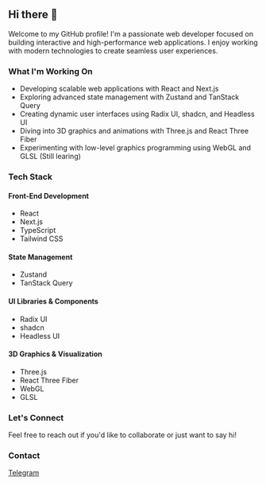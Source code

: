 ## Hi there 👋

Welcome to my GitHub profile! I'm a passionate web developer focused on building interactive and high-performance web applications. I enjoy working with modern technologies to create seamless user experiences.

### What I'm Working On

* Developing scalable web applications with React and Next.js
* Exploring advanced state management with Zustand and TanStack Query
* Creating dynamic user interfaces using Radix UI, shadcn, and Headless UI
* Diving into 3D graphics and animations with Three.js and React Three Fiber
* Experimenting with low-level graphics programming using WebGL and GLSL (Still learing)

### Tech Stack

#### Front-End Development

* React
* Next.js
* TypeScript
* Tailwind CSS

#### State Management

* Zustand
* TanStack Query

#### UI Libraries & Components

* Radix UI
* shadcn
* Headless UI

#### 3D Graphics & Visualization

* Three.js
* React Three Fiber
* WebGL
* GLSL

### Let's Connect

Feel free to reach out if you'd like to collaborate or just want to say hi!

### Contact
[Telegram](https://t.me/Xclsv3101)